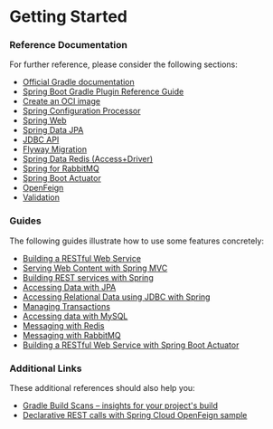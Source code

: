 # Getting Started

### Reference Documentation
For further reference, please consider the following sections:

* [Official Gradle documentation](https://docs.gradle.org)
* [Spring Boot Gradle Plugin Reference Guide](https://docs.spring.io/spring-boot/docs/2.5.11-SNAPSHOT/gradle-plugin/reference/html/)
* [Create an OCI image](https://docs.spring.io/spring-boot/docs/2.5.11-SNAPSHOT/gradle-plugin/reference/html/#build-image)
* [Spring Configuration Processor](https://docs.spring.io/spring-boot/docs/2.5.11-SNAPSHOT/reference/htmlsingle/#configuration-metadata-annotation-processor)
* [Spring Web](https://docs.spring.io/spring-boot/docs/2.5.11-SNAPSHOT/reference/htmlsingle/#boot-features-developing-web-applications)
* [Spring Data JPA](https://docs.spring.io/spring-boot/docs/2.5.11-SNAPSHOT/reference/htmlsingle/#boot-features-jpa-and-spring-data)
* [JDBC API](https://docs.spring.io/spring-boot/docs/2.5.11-SNAPSHOT/reference/htmlsingle/#boot-features-sql)
* [Flyway Migration](https://docs.spring.io/spring-boot/docs/2.5.11-SNAPSHOT/reference/htmlsingle/#howto-execute-flyway-database-migrations-on-startup)
* [Spring Data Redis (Access+Driver)](https://docs.spring.io/spring-boot/docs/2.5.11-SNAPSHOT/reference/htmlsingle/#boot-features-redis)
* [Spring for RabbitMQ](https://docs.spring.io/spring-boot/docs/2.5.11-SNAPSHOT/reference/htmlsingle/#boot-features-amqp)
* [Spring Boot Actuator](https://docs.spring.io/spring-boot/docs/2.5.11-SNAPSHOT/reference/htmlsingle/#production-ready)
* [OpenFeign](https://docs.spring.io/spring-cloud-openfeign/docs/current/reference/html/)
* [Validation](https://docs.spring.io/spring-boot/docs/2.5.11-SNAPSHOT/reference/htmlsingle/#boot-features-validation)

### Guides
The following guides illustrate how to use some features concretely:

* [Building a RESTful Web Service](https://spring.io/guides/gs/rest-service/)
* [Serving Web Content with Spring MVC](https://spring.io/guides/gs/serving-web-content/)
* [Building REST services with Spring](https://spring.io/guides/tutorials/bookmarks/)
* [Accessing Data with JPA](https://spring.io/guides/gs/accessing-data-jpa/)
* [Accessing Relational Data using JDBC with Spring](https://spring.io/guides/gs/relational-data-access/)
* [Managing Transactions](https://spring.io/guides/gs/managing-transactions/)
* [Accessing data with MySQL](https://spring.io/guides/gs/accessing-data-mysql/)
* [Messaging with Redis](https://spring.io/guides/gs/messaging-redis/)
* [Messaging with RabbitMQ](https://spring.io/guides/gs/messaging-rabbitmq/)
* [Building a RESTful Web Service with Spring Boot Actuator](https://spring.io/guides/gs/actuator-service/)

### Additional Links
These additional references should also help you:

* [Gradle Build Scans – insights for your project's build](https://scans.gradle.com#gradle)
* [Declarative REST calls with Spring Cloud OpenFeign sample](https://github.com/spring-cloud-samples/feign-eureka)


